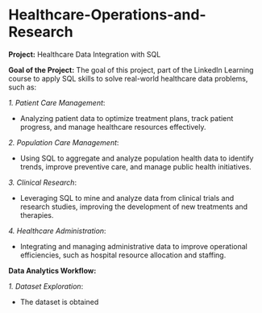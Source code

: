 # Healthcare-Operations-and-Research


**Project:** Healthcare Data Integration with SQL

**Goal of the Project:** The goal of this project, part of the LinkedIn Learning course to apply SQL skills to solve real-world healthcare data problems, such as:

*1. Patient Care Management*: 
- Analyzing patient data to optimize treatment plans, track patient progress, and manage healthcare resources effectively.

*2. Population Care Management*:
- Using SQL to aggregate and analyze population health data to identify trends, improve preventive care, and manage public health initiatives.

*3. Clinical Research*:
- Leveraging SQL to mine and analyze data from clinical trials and research studies, improving the development of new treatments and therapies.

*4. Healthcare Administration*:
- Integrating and managing administrative data to improve operational efficiencies, such as hospital resource allocation and staffing.

**Data Analytics Workflow:** 

*1. Dataset Exploration*: 
- The dataset is obtained 
